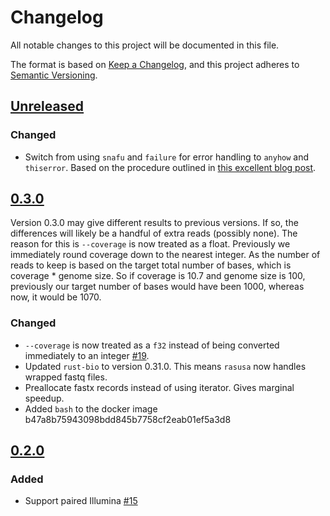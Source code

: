 # Changelog

All notable changes to this project will be documented in this file.

The format is based on [Keep a Changelog](https://keepachangelog.com/en/1.0.0/),
and this project adheres to [Semantic Versioning](https://semver.org/spec/v2.0.0.html).

## [Unreleased]

### Changed

- Switch from using `snafu` and `failure` for error handling to `anyhow` and `thiserror`. Based on the procedure outlined in [this excellent blog post][error-blog].

## [0.3.0]

Version 0.3.0 may give different results to previous versions. If so,
the differences will likely be a handful of extra reads (possibly none).
The reason for this is `--coverage` is now treated as a float.
Previously we immediately round coverage down to the nearest integer. As
the number of reads to keep is based on the target total number of
bases, which is coverage * genome size. So if coverage is 10.7 and
genome size is 100, previously our target number of bases would have
been 1000, whereas now, it would be 1070.

### Changed
- `--coverage` is now treated as a `f32` instead of being converted
  immediately to an integer [#19][19].
- Updated `rust-bio` to version 0.31.0. This means `rasusa` now handles
  wrapped fastq files.
- Preallocate fastx records instead of using iterator. Gives marginal
  speedup.
- Added `bash` to the docker image b47a8b75943098bdd845b7758cf2eab01ef5a3d8

## [0.2.0]

### Added
- Support paired Illumina [#15](https://github.com/mbhall88/rasusa/issues/15)


[unreleased]: https://github.com/mbhall88/rasusa/compare/v0.3.0...HEAD
[0.3.0]: https://github.com/mbhall88/rasusa/releases/tag/v0.3.0
[0.2.0]: https://github.com/mbhall88/rasusa/releases/tag/v0.2.0
[19]: https://github.com/mbhall88/rasusa/issues/19
[error-blog]: https://nick.groenen.me/posts/rust-error-handling/